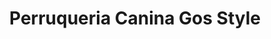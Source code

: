 ---
title: "Perruqueria Canina Gos Style"
url: /barcelona/perruqueria-canina-gos-style/
shop: peluquería canina
---